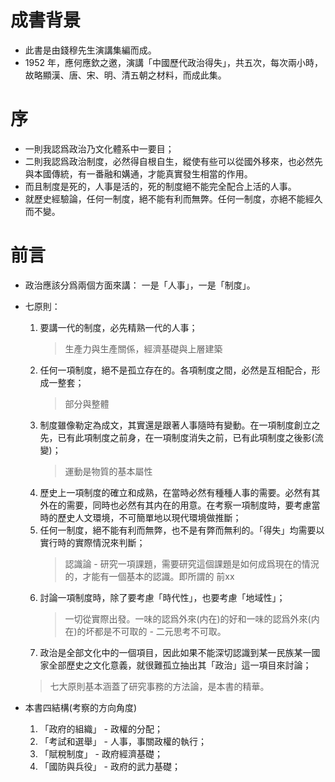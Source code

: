 # 成書背景
* 此書是由錢穆先生演講集編而成。  
* 1952 年，應何應欽之邀，演講「中國歷代政治得失」，共五次，每次兩小時，故略顯漢、唐、宋、明、清五朝之材料，而成此集。

# 序
* 一則我認爲政治乃文化體系中一要目；
* 二則我認爲政治制度，必然得自根自生，縱使有些可以從國外移來，也必然先與本國傳統，有一番融和媾通，才能真實發生相當的作用。
* 而且制度是死的，人事是活的，死的制度絕不能完全配合上活的人事。
* 就歷史經驗論，任何一制度，絕不能有利而無弊。任何一制度，亦絕不能經久而不變。

# 前言
* 政治應該分爲兩個方面來講： 一是「人事」，一是「制度」。
* 七原則：
    1. 要講一代的制度，必先精熟一代的人事；
        > 生產力與生產關係，經濟基礎與上層建築  
    2. 任何一項制度，絕不是孤立存在的。各項制度之間，必然是互相配合，形成一整套；
        > 部分與整體
    3. 制度雖像勒定為成文，其實還是跟著人事隨時有變動。在一項制度創立之先，已有此項制度之前身，在一項制度消失之前，已有此項制度之後影(流變)；
        > 運動是物質的基本屬性
    4. 歷史上一項制度的確立和成熟，在當時必然有種種人事的需要。必然有其外在的需要，同時也必然有其内在的用意。在考察一項制度時，要考慮當時的歷史人文環境，不可簡單地以現代環境做推斷；
    5. 任何一制度，絕不能有利而無弊，也不是有弊而無利的。「得失」均需要以實行時的實際情況來判斷；
        > 認識論 - 研究一項課題，需要研究這個課題是如何成爲現在的情況的，才能有一個基本的認識。即所謂的 前xx
    6. 討論一項制度時，除了要考慮「時代性」，也要考慮「地域性」；
        > 一切從實際出發。一味的認爲外來(内在)的好和一味的認爲外來(内在)的坏都是不可取的 - 二元思考不可取。
    7. 政治是全部文化中的一個項目，因此如果不能深切認識到某一民族某一國家全部歷史之文化意義，就很難孤立抽出其「政治」這一項目來討論；

    > 七大原則基本涵蓋了研究事務的方法論，是本書的精華。

* 本書四結構(考察的方向角度)
    1. 「政府的組織」 - 政權的分配；
    2. 「考試和選舉」 - 人事，事關政權的執行；
    3. 「賦稅制度」 - 政府經濟基礎；
    4. 「國防與兵役」 - 政府的武力基礎；

